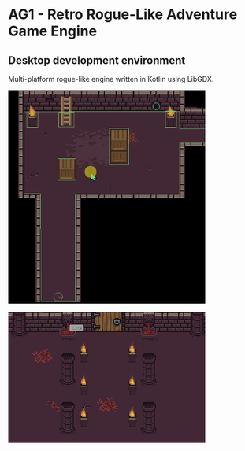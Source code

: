 AG1 - Retro Rogue-Like Adventure Game Engine
============================================

## Desktop development environment

Multi-platform rogue-like engine written in Kotlin using LibGDX.

![](ag1.gif)

![](ag1-2.gif)
